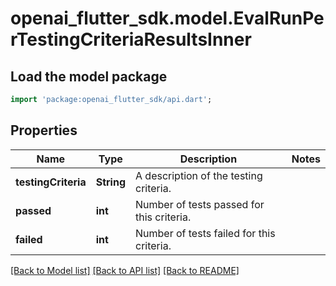 # openai_flutter_sdk.model.EvalRunPerTestingCriteriaResultsInner

## Load the model package
```dart
import 'package:openai_flutter_sdk/api.dart';
```

## Properties
Name | Type | Description | Notes
------------ | ------------- | ------------- | -------------
**testingCriteria** | **String** | A description of the testing criteria. | 
**passed** | **int** | Number of tests passed for this criteria. | 
**failed** | **int** | Number of tests failed for this criteria. | 

[[Back to Model list]](../README.md#documentation-for-models) [[Back to API list]](../README.md#documentation-for-api-endpoints) [[Back to README]](../README.md)


